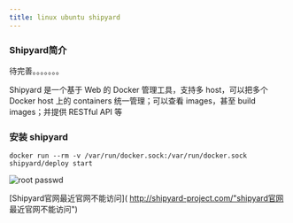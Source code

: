```yaml
---
title: linux ubuntu shipyard
---
```

### Shipyard简介

待完善。。。。。。。

Shipyard 是一个基于 Web 的 Docker 管理工具，支持多 host，可以把多个 Docker host 上的 containers 统一管理；可以查看 images，甚至 build images；并提供 RESTful API 等

### 安装 shipyard

```
docker run --rm -v /var/run/docker.sock:/var/run/docker.sock shipyard/deploy start
```

![root passwd](/img/linux_ubuntu_shipyard/shipyard_install.png)



 [Shipyard官网最近官网不能访问]( http://shipyard-project.com/"shipyard官网 最近官网不能访问")





























